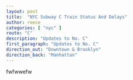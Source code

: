```yaml
---
layout: post
title:  "NYC Subway C Train Status And Delays"
author: reece
categories: [ "nyc" ]
route: "C"
description: "Updates to No. C"
first_paragraph: "Updates to No. C"
direction_out: "Downtown & Brooklyn"
direction_back: "Manhattan"
---
```


fwfwwefw
